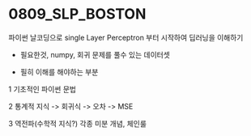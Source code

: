 # 0809_SLP_BOSTON

파이썬 날코딩으로 single Layer Perceptron 부터 시작하여 딥러닝을 이해하기

- 필요한것, numpy, 회귀 문제를 풀수 있는 데이터셋

- 필히 이해를 해야하는 부분

1 기초적인 파이썬 문법

2 통계적 지식 -> 회귀식 -> 오차 -> MSE 

3 역전파(수학적 지식?) 각종 미분 개념, 체인룰 

